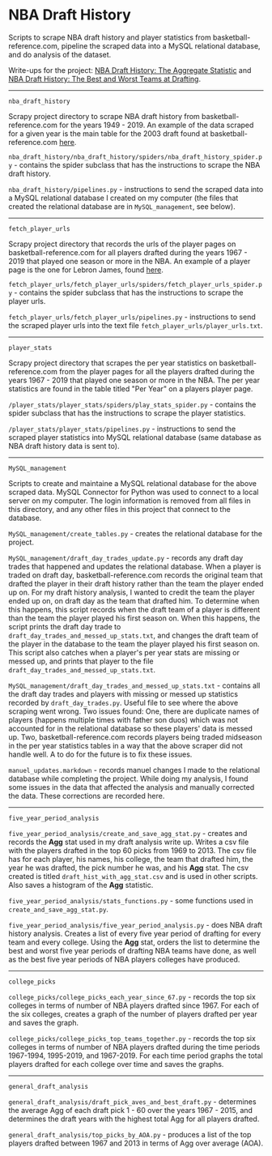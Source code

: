 # NBA Draft History

Scripts to scrape NBA draft history and player statistics from basketball-reference.com, pipeline the scraped data into a MySQL relational database, and do analysis of the dataset.

Write-ups for the project: [NBA Draft History: The Aggregate Statistic](https://joe-ferrara.github.io/2020/06/28/nba-draft-history-1.html) and [NBA Draft History: The Best and Worst Teams at Drafting](https://joe-ferrara.github.io/2020/06/30/nba-draft-history-2.html).

------

``nba_draft_history``

Scrapy project directory to scrape NBA draft history from basketball-reference.com for the years 1949 - 2019. An example of the data scraped for a given year is the main table for the 2003 draft found at basketball-reference.com [here](https://www.basketball-reference.com/draft/NBA_2003.html).

``nba_draft_history/nba_draft_history/spiders/nba_draft_history_spider.py`` - contains the spider subclass that has the instructions to scrape the NBA draft history.

``nba_draft_history/pipelines.py`` - instructions to send the scraped data into a MySQL relational database I created on my computer (the files that created the relational database are in ``MySQL_management``, see below).

------

``fetch_player_urls``

Scrapy project directory that records the urls of the player pages on basketball-reference.com for all players drafted during the years 1967 - 2019 that played one season or more in the NBA. An example of a player page is the one for Lebron James, found [here](https://www.basketball-reference.com/players/j/jamesle01.html).

``fetch_player_urls/fetch_player_urls/spiders/fetch_player_urls_spider.py`` - contains the spider subclass that has the instructions to scrape the player urls.

``fetch_player_urls/fetch_player_urls/pipelines.py`` - instructions to send the scraped player urls into the text file ``fetch_player_urls/player_urls.txt``.

------

``player_stats``

Scrapy project directory that scrapes the per year statistics on basketball-reference.com from the player pages for all the players drafted during the years 1967 - 2019 that played one season or more in the NBA. The per year statistics are found in the table titled "Per Year" on a players player page.

``/player_stats/player_stats/spiders/play_stats_spider.py`` - contains the spider subclass that has the instructions to scrape the player statistics.

``/player_stats/player_stats/pipelines.py`` - instructions to send the scraped player statistics into MySQL relational database (same database as NBA draft history data is sent to).

------

``MySQL_management``

Scripts to create and maintaine a MySQL relational database for the above scraped data. MySQL Connector for Python was used to connect to a local server on my computer. The login information is removed from all files in this directory, and any other files in this project that connect to the database.

``MySQL_management/create_tables.py`` - creates the relational database for the project.

``MySQL_management/draft_day_trades_update.py`` - records any draft day trades that happened and updates the relational database. When a player is traded on draft day, basketball-reference.com records the original team that drafted the player in their draft history rather than the team the player ended up on. For my draft history analysis, I wanted to credit the team the player ended up on, on draft day as the team that drafted him. To determine when this happens, this script records when the draft team of a player is different than the team the player played his first season on. When this happens, the script prints the draft day trade to ``draft_day_trades_and_messed_up_stats.txt``, and changes the draft team of the player in the database to the team the player played his first season on. This script also catches when a player's per year stats are missing or messed up, and prints that player to the file ``draft_day_trades_and_messed_up_stats.txt``.

``MySQL_management/draft_day_trades_and_messed_up_stats.txt`` - contains all the draft day trades and players with missing or messed up statistics recorded by ``draft_day_trades.py``. Useful file to see where the above scraping went wrong. Two issues found: One, there are duplicate names of players (happens multiple times with father son duos) which was not accounted for in the relational database so these players' data is messed up. Two, basketball-reference.com records players being traded midseason in the per year statistics tables in a way that the above scraper did not handle well. A to do for the future is to fix these issues.

``manuel_updates.markdown`` - records manuel changes I made to the relational database while completing the project. While doing my analysis, I found some issues in the data that affected the analysis and manually corrected the data. These corrections are recorded here.

------

``five_year_period_analysis``

``five_year_period_analysis/create_and_save_agg_stat.py`` - creates and records the **Agg** stat used in my draft analysis write up. Writes a csv file with the players drafted in the top 60 picks from 1969 to 2013. The csv file has for each player, his names, his college, the team that drafted him, the year he was drafted, the pick number he was, and his **Agg** stat. The csv created is titled ``draft_hist_with_agg_stat.csv`` and is used in other scripts. Also saves a histogram of the **Agg** statistic.

``five_year_period_analysis/stats_functions.py`` - some functions used in ``create_and_save_agg_stat.py``.

``five_year_period_analysis/five_year_period_analysis.py`` - does NBA draft history analysis. Creates a list of every five year period of drafting for every team and every college. Using the **Agg** stat, orders the list to determine the best and worst five year periods of drafting NBA teams have done, as well as the best five year periods of NBA players colleges have produced.

------

``college_picks``

``college_picks/college_picks_each_year_since_67.py`` - records the top six colleges in terms of number of NBA players drafted since 1967. For each of the six colleges, creates a graph of the number of players drafted per year and saves the graph.

``college_picks/college_picks_top_teams_together.py`` - records the top six colleges in terms of number of NBA players drafted during the time periods 1967-1994, 1995-2019, and 1967-2019. For each time period graphs the total players drafted for each college over time and saves the graphs.

------

``general_draft_analysis``

``general_draft_analysis/draft_pick_aves_and_best_draft.py`` - determines the average Agg of each draft pick 1 - 60 over the years 1967 - 2015, and determines the draft years with the highest total Agg for all players drafted.

 ``general_draft_analysis/top_picks_by_AOA.py`` - produces a list of the top players drafted between 1967 and 2013 in terms of Agg over average (AOA).



